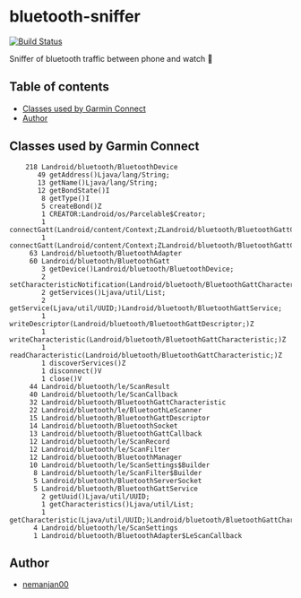 # bluetooth-sniffer

[![Build Status](https://travis-ci.org/OpenFenix/bluetooth-sniffer.svg?branch=master)](https://travis-ci.org/OpenFenix/bluetooth-sniffer)

Sniffer of bluetooth traffic between phone and watch 🐶

## Table of contents

<!-- vim-markdown-toc GFM -->

* [Classes used by Garmin Connect](#classes-used-by-garmin-connect)
* [Author](#author)

<!-- vim-markdown-toc -->

## Classes used by Garmin Connect

```
    218 Landroid/bluetooth/BluetoothDevice
       49 getAddress()Ljava/lang/String;
       13 getName()Ljava/lang/String;
       12 getBondState()I
        8 getType()I
        5 createBond()Z
        1 CREATOR:Landroid/os/Parcelable$Creator;
        1 connectGatt(Landroid/content/Context;ZLandroid/bluetooth/BluetoothGattCallback;)Landroid/bluetooth/BluetoothGatt;
        1 connectGatt(Landroid/content/Context;ZLandroid/bluetooth/BluetoothGattCallback;I)Landroid/bluetooth/BluetoothGatt;
     63 Landroid/bluetooth/BluetoothAdapter
     60 Landroid/bluetooth/BluetoothGatt
        3 getDevice()Landroid/bluetooth/BluetoothDevice;
        2 setCharacteristicNotification(Landroid/bluetooth/BluetoothGattCharacteristic;Z)Z
        2 getServices()Ljava/util/List;
        2 getService(Ljava/util/UUID;)Landroid/bluetooth/BluetoothGattService;
        1 writeDescriptor(Landroid/bluetooth/BluetoothGattDescriptor;)Z
        1 writeCharacteristic(Landroid/bluetooth/BluetoothGattCharacteristic;)Z
        1 readCharacteristic(Landroid/bluetooth/BluetoothGattCharacteristic;)Z
        1 discoverServices()Z
        1 disconnect()V
        1 close()V
     44 Landroid/bluetooth/le/ScanResult
     40 Landroid/bluetooth/le/ScanCallback
     32 Landroid/bluetooth/BluetoothGattCharacteristic
     22 Landroid/bluetooth/le/BluetoothLeScanner
     15 Landroid/bluetooth/BluetoothGattDescriptor
     14 Landroid/bluetooth/BluetoothSocket
     13 Landroid/bluetooth/BluetoothGattCallback
     12 Landroid/bluetooth/le/ScanRecord
     12 Landroid/bluetooth/le/ScanFilter
     12 Landroid/bluetooth/BluetoothManager
     10 Landroid/bluetooth/le/ScanSettings$Builder
      8 Landroid/bluetooth/le/ScanFilter$Builder
      5 Landroid/bluetooth/BluetoothServerSocket
      5 Landroid/bluetooth/BluetoothGattService
        2 getUuid()Ljava/util/UUID;
        1 getCharacteristics()Ljava/util/List;
        1 getCharacteristic(Ljava/util/UUID;)Landroid/bluetooth/BluetoothGattCharacteristic;
      4 Landroid/bluetooth/le/ScanSettings
      1 Landroid/bluetooth/BluetoothAdapter$LeScanCallback
```

## Author

* [nemanjan00](https://github.com/nemanjan00)

